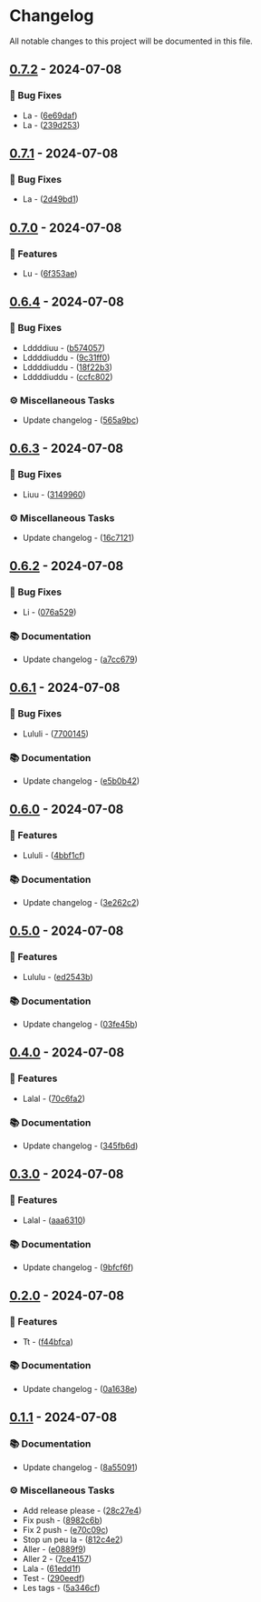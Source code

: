 # Changelog

All notable changes to this project will be documented in this file.

## [0.7.2](https://github.com/alex-robert-fr/release_please_test/compare/v0.7.1..v0.7.2) - 2024-07-08

### 🐛 Bug Fixes

- La - ([6e69daf](https://github.com/alex-robert-fr/release_please_test/commit/6e69dafb83d0808fcff13813f301d5bdffdf87ae))
- La - ([239d253](https://github.com/alex-robert-fr/release_please_test/commit/239d25317e22bca55ae2289aa83d7823e34559dc))

## [0.7.1](https://github.com/alex-robert-fr/release_please_test/compare/v0.7.0..v0.7.1) - 2024-07-08

### 🐛 Bug Fixes

- La - ([2d49bd1](https://github.com/alex-robert-fr/release_please_test/commit/2d49bd1e36cde95451d1751c457ab15752ddc9ea))

## [0.7.0](https://github.com/alex-robert-fr/release_please_test/compare/v0.6.4..v0.7.0) - 2024-07-08

### 🚀 Features

- Lu - ([6f353ae](https://github.com/alex-robert-fr/release_please_test/commit/6f353ae57397eb698ad22839b207bd01b0ea5316))

## [0.6.4](https://github.com/alex-robert-fr/release_please_test/compare/v0.6.3..v0.6.4) - 2024-07-08

### 🐛 Bug Fixes

- Lddddiuu - ([b574057](https://github.com/alex-robert-fr/release_please_test/commit/b574057e3e05e657ec9ce87b72f9efe887ef9eaf))
- Lddddiuddu - ([9c31ff0](https://github.com/alex-robert-fr/release_please_test/commit/9c31ff052e74be1288a3a75999f4aa4189649b66))
- Lddddiuddu - ([18f22b3](https://github.com/alex-robert-fr/release_please_test/commit/18f22b3533fd68f5d3eb64dbe3043053e4150eff))
- Lddddiuddu - ([ccfc802](https://github.com/alex-robert-fr/release_please_test/commit/ccfc802db0084da264128a76c4723dd3795685c3))

### ⚙️ Miscellaneous Tasks

- Update changelog - ([565a9bc](https://github.com/alex-robert-fr/release_please_test/commit/565a9bc7b8c1432df298ad996cb54e96a72780d5))

## [0.6.3](https://github.com/alex-robert-fr/release_please_test/compare/v0.6.2..v0.6.3) - 2024-07-08

### 🐛 Bug Fixes

- Liuu - ([3149960](https://github.com/alex-robert-fr/release_please_test/commit/314996045f273f74993d1b6afd055487b6c3230e))

### ⚙️ Miscellaneous Tasks

- Update changelog - ([16c7121](https://github.com/alex-robert-fr/release_please_test/commit/16c7121d11f9e1767f47cd445dacf2ca884895e8))

## [0.6.2](https://github.com/alex-robert-fr/release_please_test/compare/v0.6.1..v0.6.2) - 2024-07-08

### 🐛 Bug Fixes

- Li - ([076a529](https://github.com/alex-robert-fr/release_please_test/commit/076a529a8fafe85a5fd52e699d6da4494d17070f))

### 📚 Documentation

- Update changelog - ([a7cc679](https://github.com/alex-robert-fr/release_please_test/commit/a7cc6791baad91c905e0ad75052c64264b62d831))

## [0.6.1](https://github.com/alex-robert-fr/release_please_test/compare/v0.6.0..v0.6.1) - 2024-07-08

### 🐛 Bug Fixes

- Lululi - ([7700145](https://github.com/alex-robert-fr/release_please_test/commit/77001459a735ef2bc0d8c2951d0b58b135e43061))

### 📚 Documentation

- Update changelog - ([e5b0b42](https://github.com/alex-robert-fr/release_please_test/commit/e5b0b42cc95806294be106c6964d4775e707ef19))

## [0.6.0](https://github.com/alex-robert-fr/release_please_test/compare/v0.5.0..v0.6.0) - 2024-07-08

### 🚀 Features

- Lululi - ([4bbf1cf](https://github.com/alex-robert-fr/release_please_test/commit/4bbf1cf889d33e813b91c5333799f7f833b63f63))

### 📚 Documentation

- Update changelog - ([3e262c2](https://github.com/alex-robert-fr/release_please_test/commit/3e262c243b97adbb1d70ab3d280f0f5cfe15b841))

## [0.5.0](https://github.com/alex-robert-fr/release_please_test/compare/v0.4.0..v0.5.0) - 2024-07-08

### 🚀 Features

- Lululu - ([ed2543b](https://github.com/alex-robert-fr/release_please_test/commit/ed2543be434de69df7c72e0613fe9fd78fbc2bf2))

### 📚 Documentation

- Update changelog - ([03fe45b](https://github.com/alex-robert-fr/release_please_test/commit/03fe45bfae2e5ea9807e39159f162ff962a0954f))

## [0.4.0](https://github.com/alex-robert-fr/release_please_test/compare/v0.3.0..v0.4.0) - 2024-07-08

### 🚀 Features

- Lalal - ([70c6fa2](https://github.com/alex-robert-fr/release_please_test/commit/70c6fa25f845f3087ba80aed8bb986ccd2e5296c))

### 📚 Documentation

- Update changelog - ([345fb6d](https://github.com/alex-robert-fr/release_please_test/commit/345fb6dd6f3eeb1a57c5dc7b24bf666d500b621d))

## [0.3.0](https://github.com/alex-robert-fr/release_please_test/compare/v0.2.0..v0.3.0) - 2024-07-08

### 🚀 Features

- Lalal - ([aaa6310](https://github.com/alex-robert-fr/release_please_test/commit/aaa631031b415a52da2f4a42233551429763e513))

### 📚 Documentation

- Update changelog - ([9bfcf6f](https://github.com/alex-robert-fr/release_please_test/commit/9bfcf6f6d68ed84715c9beb19694f39fde363804))

## [0.2.0](https://github.com/alex-robert-fr/release_please_test/compare/v0.1.1..v0.2.0) - 2024-07-08

### 🚀 Features

- Tt - ([f44bfca](https://github.com/alex-robert-fr/release_please_test/commit/f44bfcae3d2de13e935c3da750c550703bba5545))

### 📚 Documentation

- Update changelog - ([0a1638e](https://github.com/alex-robert-fr/release_please_test/commit/0a1638e4303bfce160d4c28b1fa66bace00aa080))

## [0.1.1](https://github.com/alex-robert-fr/release_please_test/compare/v0.1.0..v0.1.1) - 2024-07-08

### 📚 Documentation

- Update changelog - ([8a55091](https://github.com/alex-robert-fr/release_please_test/commit/8a550917481013762c55f13c07d135f381a4929f))

### ⚙️ Miscellaneous Tasks

- Add release please - ([28c27e4](https://github.com/alex-robert-fr/release_please_test/commit/28c27e48276bce7b9185a778c039065c6694af48))
- Fix push - ([8982c6b](https://github.com/alex-robert-fr/release_please_test/commit/8982c6b725f87f548edd5c3e72508c7603f39901))
- Fix 2 push - ([e70c09c](https://github.com/alex-robert-fr/release_please_test/commit/e70c09c9d314e2d598a364de106b518c89b519f5))
- Stop un peu la - ([812c4e2](https://github.com/alex-robert-fr/release_please_test/commit/812c4e28bf0bd1fa3afdc974c5af84c95e47c233))
- Aller - ([e0889f9](https://github.com/alex-robert-fr/release_please_test/commit/e0889f90b0e601262aec78dc0407ded4f49fec58))
- Aller 2 - ([7ce4157](https://github.com/alex-robert-fr/release_please_test/commit/7ce4157680fee7238576c1cb751fd2cedef5476d))
- Lala - ([61edd1f](https://github.com/alex-robert-fr/release_please_test/commit/61edd1f4c20dcee0129b2868bf1161b204c995eb))
- Test - ([290eedf](https://github.com/alex-robert-fr/release_please_test/commit/290eedf7a549855612956e20c50672deeade17ac))
- Les tags - ([5a346cf](https://github.com/alex-robert-fr/release_please_test/commit/5a346cff425165edc881a9295f93d189cf8ea95d))

